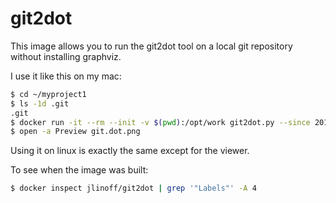 # git2dot

This image allows you to run the git2dot tool on a local git repository
without installing graphviz.

I use it like this on my mac:

```bash
$ cd ~/myproject1
$ ls -1d .git
.git
$ docker run -it --rm --init -v $(pwd):/opt/work git2dot.py --since 2017-08-01 --png -l "'%h|%s|%cn|%cr'" git.dot
$ open -a Preview git.dot.png
```

Using it on linux is exactly the same except for the viewer.

To see when the image was built:

```bash
$ docker inspect jlinoff/git2dot | grep '"Labels"' -A 4
```

